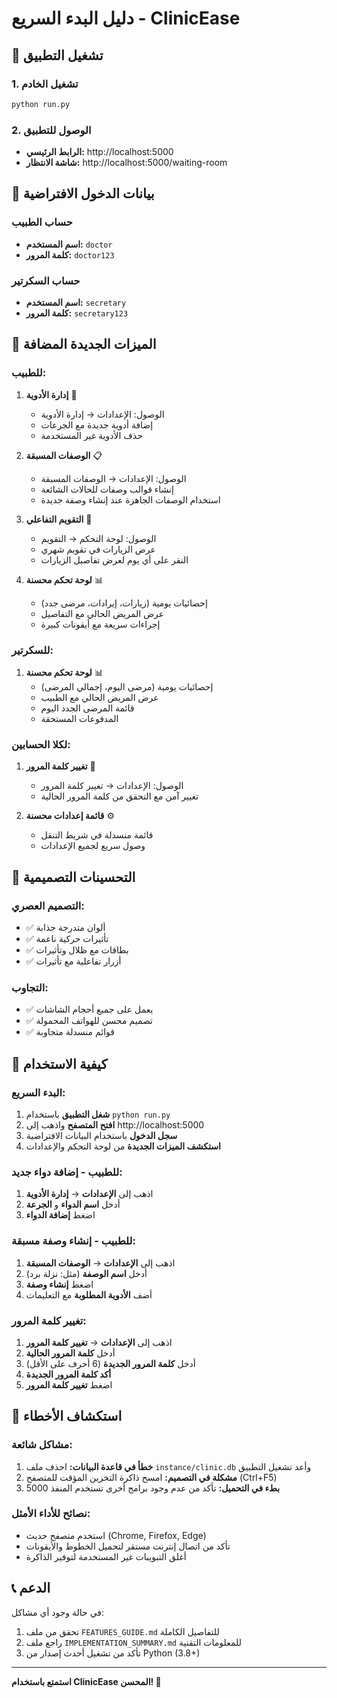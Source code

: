 # دليل البدء السريع - ClinicEase

## 🚀 تشغيل التطبيق

### 1. تشغيل الخادم
```bash
python run.py
```

### 2. الوصول للتطبيق
- **الرابط الرئيسي:** http://localhost:5000
- **شاشة الانتظار:** http://localhost:5000/waiting-room

## 👥 بيانات الدخول الافتراضية

### حساب الطبيب
- **اسم المستخدم:** `doctor`
- **كلمة المرور:** `doctor123`

### حساب السكرتير
- **اسم المستخدم:** `secretary`
- **كلمة المرور:** `secretary123`

## 🎯 الميزات الجديدة المضافة

### للطبيب:
1. **إدارة الأدوية** 💊
   - الوصول: الإعدادات → إدارة الأدوية
   - إضافة أدوية جديدة مع الجرعات
   - حذف الأدوية غير المستخدمة

2. **الوصفات المسبقة** 📋
   - الوصول: الإعدادات → الوصفات المسبقة
   - إنشاء قوالب وصفات للحالات الشائعة
   - استخدام الوصفات الجاهزة عند إنشاء وصفة جديدة

3. **التقويم التفاعلي** 📅
   - الوصول: لوحة التحكم → التقويم
   - عرض الزيارات في تقويم شهري
   - النقر على أي يوم لعرض تفاصيل الزيارات

4. **لوحة تحكم محسنة** 📊
   - إحصائيات يومية (زيارات، إيرادات، مرضى جدد)
   - عرض المريض الحالي مع التفاصيل
   - إجراءات سريعة مع أيقونات كبيرة

### للسكرتير:
1. **لوحة تحكم محسنة** 📊
   - إحصائيات يومية (مرضى اليوم، إجمالي المرضى)
   - عرض المريض الحالي مع الطبيب
   - قائمة المرضى الجدد اليوم
   - المدفوعات المستحقة

### لكلا الحسابين:
1. **تغيير كلمة المرور** 🔐
   - الوصول: الإعدادات → تغيير كلمة المرور
   - تغيير آمن مع التحقق من كلمة المرور الحالية

2. **قائمة إعدادات محسنة** ⚙️
   - قائمة منسدلة في شريط التنقل
   - وصول سريع لجميع الإعدادات

## 🎨 التحسينات التصميمية

### التصميم العصري:
- ✅ ألوان متدرجة جذابة
- ✅ تأثيرات حركية ناعمة
- ✅ بطاقات مع ظلال وتأثيرات
- ✅ أزرار تفاعلية مع تأثيرات

### التجاوب:
- ✅ يعمل على جميع أحجام الشاشات
- ✅ تصميم محسن للهواتف المحمولة
- ✅ قوائم منسدلة متجاوبة

## 📱 كيفية الاستخدام

### البدء السريع:
1. **شغل التطبيق** باستخدام `python run.py`
2. **افتح المتصفح** واذهب إلى http://localhost:5000
3. **سجل الدخول** باستخدام البيانات الافتراضية
4. **استكشف الميزات الجديدة** من لوحة التحكم والإعدادات

### للطبيب - إضافة دواء جديد:
1. اذهب إلى **الإعدادات** → **إدارة الأدوية**
2. أدخل **اسم الدواء** و **الجرعة**
3. اضغط **إضافة الدواء**

### للطبيب - إنشاء وصفة مسبقة:
1. اذهب إلى **الإعدادات** → **الوصفات المسبقة**
2. أدخل **اسم الوصفة** (مثل: نزلة برد)
3. اضغط **إنشاء وصفة**
4. أضف **الأدوية المطلوبة** مع التعليمات

### تغيير كلمة المرور:
1. اذهب إلى **الإعدادات** → **تغيير كلمة المرور**
2. أدخل **كلمة المرور الحالية**
3. أدخل **كلمة المرور الجديدة** (6 أحرف على الأقل)
4. **أكد كلمة المرور الجديدة**
5. اضغط **تغيير كلمة المرور**

## 🔧 استكشاف الأخطاء

### مشاكل شائعة:
1. **خطأ في قاعدة البيانات:** احذف ملف `instance/clinic.db` وأعد تشغيل التطبيق
2. **مشكلة في التصميم:** امسح ذاكرة التخزين المؤقت للمتصفح (Ctrl+F5)
3. **بطء في التحميل:** تأكد من عدم وجود برامج أخرى تستخدم المنفذ 5000

### نصائح للأداء الأمثل:
- استخدم متصفح حديث (Chrome, Firefox, Edge)
- تأكد من اتصال إنترنت مستقر لتحميل الخطوط والأيقونات
- أغلق التبويبات غير المستخدمة لتوفير الذاكرة

## 📞 الدعم

في حالة وجود أي مشاكل:
1. تحقق من ملف `FEATURES_GUIDE.md` للتفاصيل الكاملة
2. راجع ملف `IMPLEMENTATION_SUMMARY.md` للمعلومات التقنية
3. تأكد من تشغيل أحدث إصدار من Python (3.8+)

---

**استمتع باستخدام ClinicEase المحسن! 🎉**